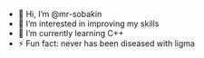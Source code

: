 - 👋 Hi, I’m @mr-sobakin
- 👀 I’m interested in improving my skills
- 🌱 I’m currently learning C++
- ⚡ Fun fact: never has been diseased with ligma

<!---
mr-sobakin/mr-sobakin is a ✨ special ✨ repository because its `README.md` (this file) appears on your GitHub profile.
You can click the Preview link to take a look at your changes.
--->
